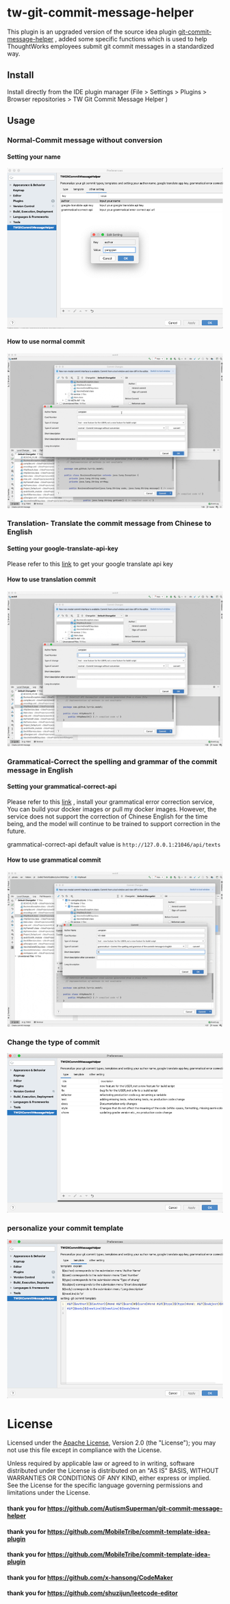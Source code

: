 # tw-git-commit-message-helper
This plugin is an upgraded version of the source idea plugin [git-commit-message-helper](https://plugins.jetbrains.com/plugin/13477-git-commit-message-helper/) , added some specific functions which is used to help ThoughtWorks employees submit git commit messages in a standardized way.


## Install
Install directly from the IDE plugin manager (File > Settings > Plugins > Browser repositories > TW Git Commit Message Helper
)

## Usage

### Normal-Commit message without conversion

#### Setting your name
![setting-your-name](https://raw.githubusercontent.com/imdreamer2018/git-commit-message-helper/master/image/setting-1.png)

#### How to use normal commit

![normal](https://raw.githubusercontent.com/imdreamer2018/git-commit-message-helper/master/image/normal.gif)

### Translation- Translate the commit message from Chinese to English

#### Setting your google-translate-api-key

Please refer to this [link](https://cloud.google.com/translate/docs/setup) to get your google translate api key

#### How to use translation commit

![translation](https://raw.githubusercontent.com/imdreamer2018/git-commit-message-helper/master/image/translation.gif)

### Grammatical-Correct the spelling and grammar of the commit message in English

#### Setting your grammatical-correct-api

Please refer to this [link](https://github.com/imdreamer2018/Grammatical-Error-Correction) , install your grammatical error correction service, You can build your docker images or pull my docker images. However, the service does not support the correction of Chinese English for the time being, and the model will continue to be trained to support correction in the future.

grammatical-correct-api default value is `http://127.0.0.1:21046/api/texts`

#### How to use grammatical commit

![grammatical](https://raw.githubusercontent.com/imdreamer2018/git-commit-message-helper/master/image/grammatical.gif)

### Change the type of commit

![Change-the-type-of-commit](https://raw.githubusercontent.com/imdreamer2018/git-commit-message-helper/master/image/setting-2.png)

### personalize your commit template

![personalize-your-commit-template](https://raw.githubusercontent.com/imdreamer2018/git-commit-message-helper/master/image/setting-3.png)

# License

Licensed under the  [Apache License](http://www.apache.org/licenses/LICENSE-2.0), Version 2.0 (the "License"); you may not use this file except in compliance with the License.

Unless required by applicable law or agreed to in writing, software distributed under the License is distributed on an "AS IS" BASIS, WITHOUT WARRANTIES OR CONDITIONS OF ANY KIND, either express or implied. See the License for the specific language governing permissions and limitations under the License.

#### thank you for   https://github.com/AutismSuperman/git-commit-message-helper
#### thank you for   https://github.com/MobileTribe/commit-template-idea-plugin
#### thank you for   https://github.com/MobileTribe/commit-template-idea-plugin
#### thank you for   https://github.com/x-hansong/CodeMaker
#### thank you for   https://github.com/shuzijun/leetcode-editor
